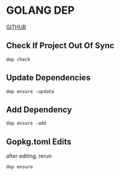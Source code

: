 # GOLANG DEP
[GITHUB](https://github.com/golang/dep)

## Check If Project Out Of Sync
```console
dep check
```

## Update Dependencies
```console
dep ensure -update
```

## Add Dependency
```console
dep ensure -add
```

## Gopkg.toml Edits
after editing, rerun
```console
dep ensure
```
